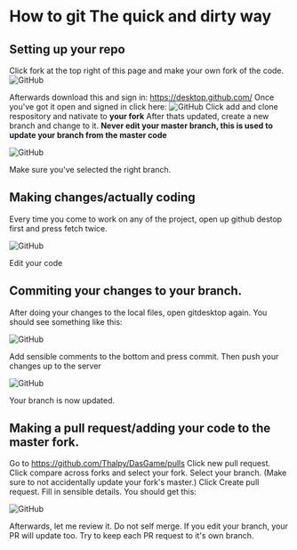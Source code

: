 # How to git The quick and dirty way

## Setting up your repo
Click fork at the top right of this page and make your own fork of the code.
![GitHub](https://i.imgur.com/6mUgu0Z.png)

Afterwards download this and sign in: https://desktop.github.com/
Once you've got it open and signed in click here:
![GitHub](https://puu.sh/FID3u.png)
Click add and clone respository and nativate to **your fork**
After thats updated, create a new branch and change to it. **Never edit your master branch, this is used to update your branch from the master code**

![GitHub](https://i.imgur.com/GuIGhPW.png)

Make sure you've selected the right branch.

## Making changes/actually coding
Every time you come to work on any of the project, open up github destop first and press fetch twice.

![GitHub](https://i.imgur.com/BFRFB8i.png)

Edit your code

## Commiting your changes to your branch.
After doing your changes to the local files, open gitdesktop again.
You should see something like this:

![GitHub](https://i.imgur.com/oi2jLv3.png)

Add sensible comments to the bottom and press commit.
Then push your changes up to the server

![GitHub](https://i.imgur.com/XtfKIHD.png)

Your branch is now updated.

## Making a pull request/adding your code to the master fork.
Go to https://github.com/Thalpy/DasGame/pulls
Click new pull request.
Click compare across forks and select your fork.
Select your branch.
(Make sure to not accidentally update your fork's master.)
Click Create pull request.
Fill in sensible details.
You should get this:

![GitHub](https://i.imgur.com/S8Coytv.png)

Afterwards, let me review it. Do not self merge.
If you edit your branch, your PR will update too. Try to keep each PR request to it's own branch.

